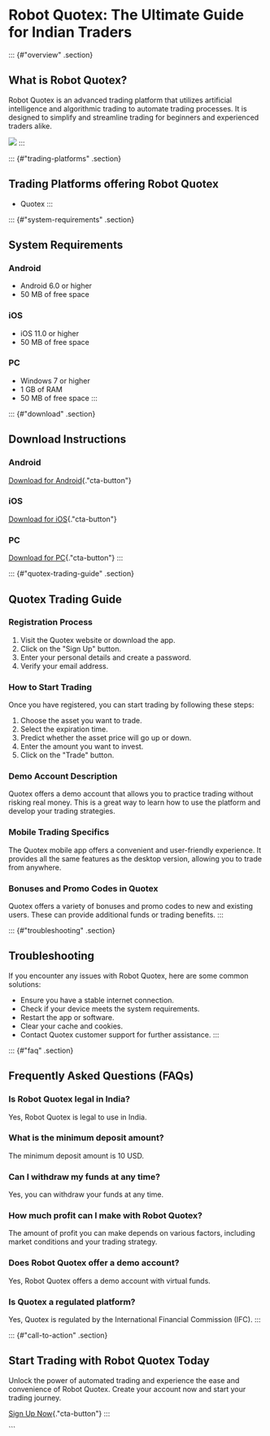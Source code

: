# Robot Quotex: The Ultimate Guide for Indian Traders

::: {#"overview" .section}
## What is Robot Quotex?

Robot Quotex is an advanced trading platform that utilizes artificial
intelligence and algorithmic trading to automate trading processes. It
is designed to simplify and streamline trading for beginners and
experienced traders alike.

[![](https://static.quotex.io/files/4_en/300_250.jpg)](https://traff.sbs/brokerqxlid)
:::

::: {#"trading-platforms" .section}
## Trading Platforms offering Robot Quotex

-   Quotex
:::

::: {#"system-requirements" .section}
## System Requirements

### Android

-   Android 6.0 or higher
-   50 MB of free space

### iOS

-   iOS 11.0 or higher
-   50 MB of free space

### PC

-   Windows 7 or higher
-   1 GB of RAM
-   50 MB of free space
:::

::: {#"download" .section}
## Download Instructions

### Android

[Download for
Android](\%22https://traff.sbs/brokerqxlid\%22){."cta-button"}

### iOS

[Download for
iOS](\%22https://traff.sbs/brokerqxlid\%22){."cta-button"}

### PC

[Download for
PC](\%22https://traff.sbs/brokerqxlid\%22){."cta-button"}
:::

::: {#"quotex-trading-guide" .section}
## Quotex Trading Guide

### Registration Process

1.  Visit the Quotex website or download the app.
2.  Click on the "Sign Up" button.
3.  Enter your personal details and create a password.
4.  Verify your email address.

### How to Start Trading

Once you have registered, you can start trading by following these
steps:

1.  Choose the asset you want to trade.
2.  Select the expiration time.
3.  Predict whether the asset price will go up or down.
4.  Enter the amount you want to invest.
5.  Click on the "Trade" button.

### Demo Account Description

Quotex offers a demo account that allows you to practice trading without
risking real money. This is a great way to learn how to use the platform
and develop your trading strategies.

### Mobile Trading Specifics

The Quotex mobile app offers a convenient and user-friendly experience.
It provides all the same features as the desktop version, allowing you
to trade from anywhere.

### Bonuses and Promo Codes in Quotex

Quotex offers a variety of bonuses and promo codes to new and existing
users. These can provide additional funds or trading benefits.
:::

::: {#"troubleshooting" .section}
## Troubleshooting

If you encounter any issues with Robot Quotex, here are some common
solutions:

-   Ensure you have a stable internet connection.
-   Check if your device meets the system requirements.
-   Restart the app or software.
-   Clear your cache and cookies.
-   Contact Quotex customer support for further assistance.
:::

::: {#"faq" .section}
## Frequently Asked Questions (FAQs)

### Is Robot Quotex legal in India?

Yes, Robot Quotex is legal to use in India.

### What is the minimum deposit amount?

The minimum deposit amount is 10 USD.

### Can I withdraw my funds at any time?

Yes, you can withdraw your funds at any time.

### How much profit can I make with Robot Quotex?

The amount of profit you can make depends on various factors, including
market conditions and your trading strategy.

### Does Robot Quotex offer a demo account?

Yes, Robot Quotex offers a demo account with virtual funds.

### Is Quotex a regulated platform?

Yes, Quotex is regulated by the International Financial Commission
(IFC).
:::

::: {#"call-to-action" .section}
## Start Trading with Robot Quotex Today

Unlock the power of automated trading and experience the ease and
convenience of Robot Quotex. Create your account now and start your
trading journey.

[Sign Up
Now](\%22https://traff.sbs/brokerqxlid\%22){."cta-button"}
:::

\`\`\`

